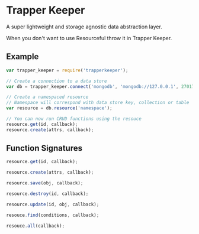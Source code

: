 Trapper Keeper
==============

A super lightweight and storage agnostic data abstraction layer. 

When you don't want to use Resourceful throw it in Trapper Keeper.

## Example

``` js
var trapper_keeper = require('trapperkeeper');

// Create a connection to a data store
var db = trapper_keeper.connect('mongodb', 'mongodb://127.0.0.1', 27017, { database: 'awesome' });

// Create a namespaced resource
// Namespace will correspond with data store key, collection or table
var resource = db.resource('namespace');

// You can now run CRUD functions using the resouce
resource.get(id, callback);
resource.create(attrs, callback);
```

## Function Signatures

``` js
resource.get(id, callback);

resource.create(attrs, callback);

resource.save(obj, callback);

resource.destroy(id, callback);

resource.update(id, obj, callback);

resouce.find(conditions, callback);

resouce.all(callback);
```